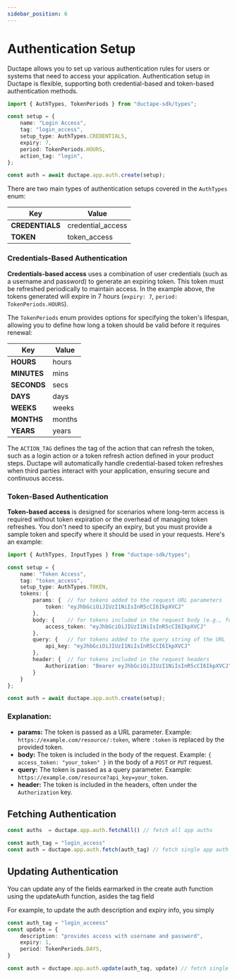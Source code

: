 ```yaml
---
sidebar_position: 6
---
```


# Authentication Setup

Ductape allows you to set up various authentication rules for users or systems that need to access your application. Authentication setup in Ductape is flexible, supporting both credential-based and token-based authentication methods.

```typescript
import { AuthTypes, TokenPeriods } from "ductape-sdk/types";

const setup = {
    name: "Login Access",
    tag: "login_access",
    setup_type: AuthTypes.CREDENTIALS,
    expiry: 7,
    period: TokenPeriods.HOURS,
    action_tag: "login",
};

const auth = await ductape.app.auth.create(setup);
```

There are two main types of authentication setups covered in the `AuthTypes` enum:

| Key             | Value            |
|-----------------|------------------|
| **CREDENTIALS** | credential_access |
| **TOKEN**       | token_access      |

### **Credentials-Based Authentication**

**Credentials-based access** uses a combination of user credentials (such as a username and password) to generate an expiring token. This token must be refreshed periodically to maintain access. In the example above, the tokens generated will expire in 7 hours (`expiry: 7`, `period: TokenPeriods.HOURS`).

The `TokenPeriods` enum provides options for specifying the token's lifespan, allowing you to define how long a token should be valid before it requires renewal:

| Key        | Value   |
|------------|---------|
| **HOURS**  | hours   |
| **MINUTES**| mins    |
| **SECONDS**| secs    |
| **DAYS**   | days    |
| **WEEKS**  | weeks   |
| **MONTHS** | months  |
| **YEARS**  | years   |

The `ACTION_TAG` defines the tag of the action that can refresh the token, such as a login action or a token refresh action defined in your product steps. Ductape will automatically handle credential-based token refreshes when third parties interact with your application, ensuring secure and continuous access.


### **Token-Based Authentication**

**Token-based access** is designed for scenarios where long-term access is required without token expiration or the overhead of managing token refreshes. You don't need to specify an expiry, but you must provide a sample token and specify where it should be used in your requests. Here's an example:

```typescript
import { AuthTypes, InputTypes } from "ductape-sdk/types";

const setup = {
    name: "Token Access",
    tag: "token_access",
    setup_type: AuthTypes.TOKEN,
    tokens: {
        params: {  // for tokens added to the request URL parameters
            token: "eyJhbGciOiJIUzI1NiIsInR5cCI6IkpXVCJ"
        },
        body: {    // for tokens included in the request body (e.g., for POST/PUT requests)
            access_token: "eyJhbGciOiJIUzI1NiIsInR5cCI6IkpXVCJ"
        },
        query: {   // for tokens added to the query string of the URL
            api_key: "eyJhbGciOiJIUzI1NiIsInR5cCI6IkpXVCJ"
        },
        header: {  // for tokens included in the request headers
            Authorization: "Bearer eyJhbGciOiJIUzI1NiIsInR5cCI6IkpXVCJ" // sample token
        }
    }
};

const auth = await ductape.app.auth.create(setup);
```

### Explanation:
- **params:** The token is passed as a URL parameter. Example: `https://example.com/resource/:token`, where `:token` is replaced by the provided token.
- **body:** The token is included in the body of the request. Example: `{ access_token: "your_token" }` in the body of a `POST` or `PUT` request.
- **query:** The token is passed as a query parameter. Example: `https://example.com/resource?api_key=your_token`.
- **header:** The token is included in the headers, often under the `Authorization` key.

## Fetching Authentication

``` typescript
const auths  = ductape.app.auth.fetchAll() // fetch all app auths
```

``` typescript
const auth_tag = "login_access"
const auth = ductape.app.auth.fetch(auth_tag) // fetch single app auth
```

## Updating Authentication

You can update any of the fields earmarked in the create auth function using the updateAuth function, asides the tag field

For example, to update the auth description and expiry info, you simply 

``` typescript
const auth_tag = "login_acceess"
const update = {
    description: "provides access with username and password",
    expiry: 1,
    period: TokenPeriods.DAYS,
}

const auth = ductape.app.auth.update(auth_tag, update) // fetch single app auth
```